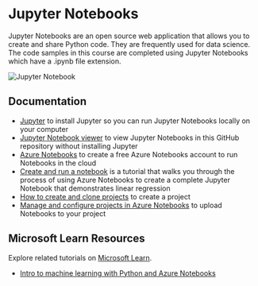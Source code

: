 # Jupyter Notebooks

Jupyter Notebooks are an open source web application that allows you to create and share Python code. They are frequently used for data science. The code samples in this course are completed using Jupyter Notebooks which have a .ipynb file extension.

![Jupyter Notebook](https://miro.medium.com/max/2544/1*ezJx8ZEu1Va14iscq_h5Gg.png)

## Documentation

- [Jupyter](https://jupyter.org/) to install Jupyter so you can run Jupyter Notebooks locally on your computer
- [Jupyter Notebook viewer](https://nbviewer.jupyter.org/) to view Jupyter Notebooks in this GitHub repository without installing Jupyter
- [Azure Notebooks](https://notebooks.azure.com/) to create a free Azure Notebooks account to run Notebooks in the cloud
- [Create and run a notebook](https://docs.microsoft.com/azure/notebooks/tutorial-create-run-jupyter-notebook?WT.mc_id=python-c9-niner) is a tutorial that walks you through the process of using Azure Notebooks to create a complete Jupyter Notebook that demonstrates linear regression
- [How to create and clone projects](https://docs.microsoft.com/azure/notebooks/create-clone-jupyter-notebooks?WT.mc_id=python-c9-niner) to create a project
- [Manage and configure projects in Azure Notebooks](https://docs.microsoft.com/azure/notebooks/configure-manage-azure-notebooks-projects?WT.mc_id=python-c9-niner) to upload Notebooks to your project

## Microsoft Learn Resources

Explore related tutorials on [Microsoft Learn](https://learn.microsoft.com/?WT.mc_id=python-c9-niner).

- [Intro to machine learning with Python and Azure Notebooks](https://docs.microsoft.com/learn/paths/intro-to-ml-with-python/?WT.mc_id=python-c9-niner)
